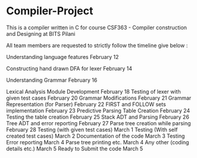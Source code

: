 # Compiler-Project
This is a compiler written in C for course CSF363 - Compiler construction and Designing at BITS Pilani

All team members are requested to strictly follow the timeline give below : 

Understanding language features              February 12

Constructing hand drawn DFA for lexer      February 14

Understanding Grammar                            February 16

Lexical Analysis Module Development       February 18
Testing of lexer with given test cases         February 20
Grammar Modifications                              February 21
Grammar Representation (for Parser)        February 22
FIRST and FOLLOW sets implementation  February 23
Predictive Parsing Table Creation               February 24
Testing the table creation                            February 25
Stack ADT and Parsing                               February 26
Tree ADT and error reporting                      February 27
Parse tree creation while parsing                February 28
Testing (with given test cases)                    March 1
Testing (With self created test cases)         March 2
Documentation of the code                         March 3
Testing Error reporting                                March 4
Parse tree printing etc.                               March 4
Any other (coding details etc.)                    March 5
Ready to Submit the code                          March 5


